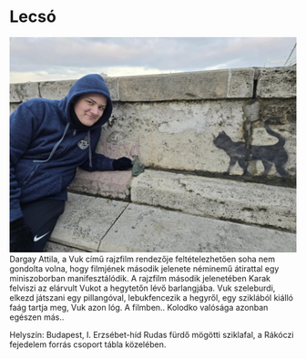 # Lecsó
![](https://github.com/TormaAlex/Kolodko/blob/main/e9b79b07-409c-41bb-9dc2-a70ed0709dc4.jpg?raw=true)
Dargay Attila, a Vuk című rajzfilm rendezője feltételezhetően soha nem gondolta volna, hogy filmjének második jelenete néminemű átirattal egy miniszoborban manifesztálódik. A rajzfilm második jelenetében Karak felviszi az elárvult Vukot a hegytetőn lévő barlangjába. Vuk szeleburdi, elkezd játszani egy pillangóval, lebukfencezik a hegyről, egy sziklából kiálló faág tartja meg, Vuk azon lóg. A filmben.. Kolodko valósága azonban egészen más..

Helyszín: Budapest, I. Erzsébet-híd Rudas fürdő mögötti sziklafal, a Rákóczi fejedelem forrás csoport tábla közelében.
